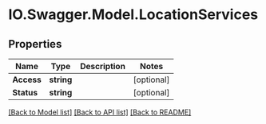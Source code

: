 # IO.Swagger.Model.LocationServices
## Properties

Name | Type | Description | Notes
------------ | ------------- | ------------- | -------------
**Access** | **string** |  | [optional] 
**Status** | **string** |  | [optional] 

[[Back to Model list]](../README.md#documentation-for-models) [[Back to API list]](../README.md#documentation-for-api-endpoints) [[Back to README]](../README.md)

